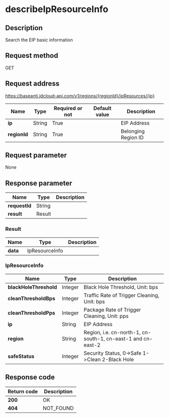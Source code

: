 # describeIpResourceInfo


## Description
Search the EIP basic information

## Request method
GET

## Request address
https://baseanti.jdcloud-api.com/v1/regions/{regionId}/ipResources/{ip}

|Name|Type|Required or not|Default value|Description|
|---|---|---|---|---|
|**ip**|String|True| |EIP Address|
|**regionId**|String|True| |Belonging Region ID|

## Request parameter
None


## Response parameter
|Name|Type|Description|
|---|---|---|
|**requestId**|String| |
|**result**|Result| |


### Result
|Name|Type|Description|
|---|---|---|
|**data**|IpResourceInfo| |
### IpResourceInfo
|Name|Type|Description|
|---|---|---|
|**blackHoleThreshold**|Integer|Black Hole Threshold, Unit: bps|
|**cleanThresholdBps**|Integer|Traffic Rate of Trigger Cleaning, Unit: bps|
|**cleanThresholdPps**|Integer|Package Rate of Trigger Cleaning, Unit: pps|
|**ip**|String|EIP Address|
|**region**|String|Region, i.e. cn-north-1, cn-south-1, cn-east-1 and cn-east-2|
|**safeStatus**|Integer|Security Status, 0->Safe  1->Clean  2-Black Hole|

## Response code
|Return code|Description|
|---|---|
|**200**|OK|
|**404**|NOT_FOUND|
